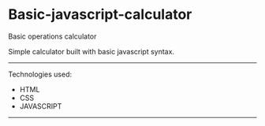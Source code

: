 # Basic-javascript-calculator
Basic operations calculator

Simple calculator built with basic javascript syntax.

------------------
Technologies used:

* HTML
* CSS
* JAVASCRIPT
------------------
